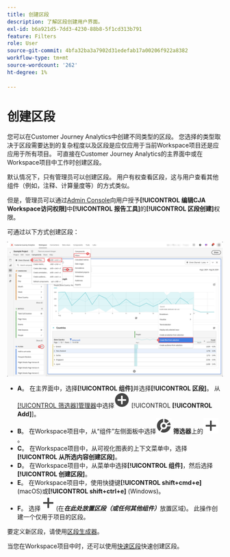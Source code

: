 ```yaml
---
title: 创建区段
description: 了解区段创建用户界面。
exl-id: b6a921d5-7dd3-4230-88b8-5f1cd313b791
feature: Filters
role: User
source-git-commit: 4bfa32ba3a7902d31edefab17a00206f922a8382
workflow-type: tm+mt
source-wordcount: '262'
ht-degree: 1%

---
```


# 创建区段

您可以在Customer Journey Analytics中创建不同类型的区段。  您选择的类型取决于区段需要达到的复杂程度以及区段是应仅应用于当前Workspace项目还是应应用于所有项目。 可直接在Customer Journey Analytics的主界面中或在Workspace项目中工作时创建区段。

默认情况下，只有管理员可以创建区段。 用户有权查看区段，这与用户查看其他组件（例如，注释、计算量度等）的方式类似。

但是，管理员可以通过[Admin Console](/help/technotes/access-control.md#user-level-access)向用户授予&#x200B;**[!UICONTROL 编辑CJA Workspace访问权限]**&#x200B;中&#x200B;**[!UICONTROL 报告工具]**&#x200B;的&#x200B;**[!UICONTROL 区段创建]**&#x200B;权限。

可通过以下方式创建区段：

![创建区段的方法](assets/create-filter.png)

* **A**。 在主界面中，选择&#x200B;**[!UICONTROL 组件]**&#x200B;并选择&#x200B;**[!UICONTROL 区段]**。 从[[!UICONTROL 筛选器]管理器](/help/components/filters/manage-filters.md)中选择![AddCircle](/help/assets/icons/AddCircle.svg) [!UICONTROL **[!UICONTROL Add]**]。
* **B**。 在Workspace项目中，从“组件”左侧面板中选择![区段](/help/assets/icons/Segmentation.svg) **筛选器**&#x200B;上的![添加](/help/assets/icons/Add.svg)。
* **C**。 在Workspace项目中，从可视化图表的上下文菜单中，选择&#x200B;**[!UICONTROL 从所选内容创建区段]**。
* **D**。 在Workspace项目中，从菜单中选择&#x200B;**[!UICONTROL 组件]**，然后选择&#x200B;**[!UICONTROL 创建区段]**。
* **E**。 在Workspace项目中，使用快捷键&#x200B;**[!UICONTROL shift+cmd+e]** (macOS)或&#x200B;**[!UICONTROL shift+ctrl+e]** (Windows)。
* **F**。 选择![添加](/help/assets/icons/Add.svg)(在&#x200B;***在此处放置区段（或任何其他组件）***&#x200B;放置区域)。 此操作创建一个仅用于项目的区段。

要定义新区段，请使用[区段生成器](/help/components/filters/filter-builder.md)。

当您在Workspace项目中时，还可以使用[快速区段](/help/components/filters/quick-filters.md)快速创建区段。
